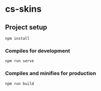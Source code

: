 # cs-skins

## Project setup
```
npm install
```

### Compiles for development
```
npm run serve
```

### Compiles and minifies for production
```
npm run build
```